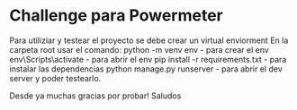 # Challenge para Powermeter
Para utiliziar y testear el proyecto se debe crear un virtual enviorment
En la carpeta root usar el comando:
  python -m venv env                     -  para crear el env
  env\Scripts\activate                   -  para abrir el env
  pip install -r requirements.txt        -  para instalar las dependencias 
  python manage.py runserver             -  para abrir el dev server y poder testearlo.
  
  Desde ya muchas gracias por probar! Saludos
  
